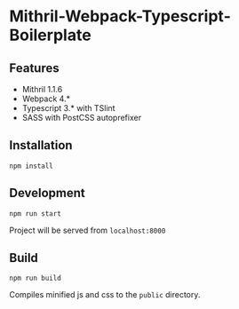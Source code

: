 # Mithril-Webpack-Typescript-Boilerplate

## Features
- Mithril 1.1.6
- Webpack 4.*
- Typescript 3.* with TSlint
- SASS with PostCSS autoprefixer

## Installation

```npm install```

## Development

```npm run start```

Project will be served from `localhost:8000`

## Build

```npm run build```

Compiles minified js and css to the `public` directory.
